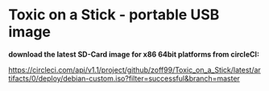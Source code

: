 # Toxic on a Stick - portable USB image

<b>download the latest SD-Card image for x86 64bit platforms from circleCI:</b>

https://circleci.com/api/v1.1/project/github/zoff99/Toxic_on_a_Stick/latest/artifacts/0/deploy/debian-custom.iso?filter=successful&branch=master

